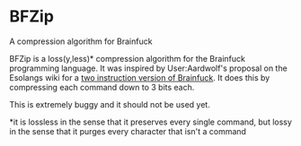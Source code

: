 # BFZip
A compression algorithm for Brainfuck

BFZip is a loss(y,less)* compression algorithm for the Brainfuck programming language. It was inspired by User:Aardwolf's proposal on the Esolangs wiki for a [two instruction version of Brainfuck](https://esolangs.org/wiki/Talk:BF_instruction_minimalization). It does this by compressing each command down to 3 bits each.

This is extremely buggy and it should not be used yet.

*it is lossless in the sense that it preserves every single command, but lossy in the sense that it purges every character that isn't a command
